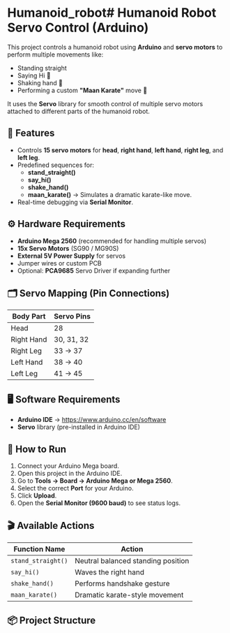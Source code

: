 # Humanoid_robot# Humanoid Robot Servo Control (Arduino)

This project controls a humanoid robot using **Arduino** and **servo motors** to perform multiple movements like:
- Standing straight
- Saying Hi 👋
- Shaking hand 🤝
- Performing a custom **"Maan Karate"** move 🥋

It uses the **Servo** library for smooth control of multiple servo motors attached to different parts of the humanoid robot.

## 🤖 Features
- Controls **15 servo motors** for **head**, **right hand**, **left hand**, **right leg**, and **left leg**.
- Predefined sequences for:
  - **stand_straight()**
  - **say_hi()**
  - **shake_hand()**
  - **maan_karate()** → Simulates a dramatic karate-like move.
- Real-time debugging via **Serial Monitor**.

## ⚙️ Hardware Requirements
- **Arduino Mega 2560** (recommended for handling multiple servos)
- **15x Servo Motors** (SG90 / MG90S)
- **External 5V Power Supply** for servos
- Jumper wires or custom PCB
- Optional: **PCA9685** Servo Driver if expanding further

## 🗂️ Servo Mapping (Pin Connections)
| Body Part | Servo Pins  |
|-----------|-------------|
| Head      | 28          |
| Right Hand | 30, 31, 32  |
| Right Leg | 33 → 37     |
| Left Hand  | 38 → 40     |
| Left Leg   | 41 → 45     |

## 🖥️ Software Requirements
- **Arduino IDE** → https://www.arduino.cc/en/software
- **Servo** library (pre-installed in Arduino IDE)

## 🚀 How to Run
1. Connect your Arduino Mega board.
2. Open this project in the Arduino IDE.
3. Go to **Tools → Board → Arduino Mega or Mega 2560**.
4. Select the correct **Port** for your Arduino.
5. Click **Upload**.
6. Open the **Serial Monitor (9600 baud)** to see status logs.

## 🎬 Available Actions
| Function Name  | Action                       |
|----------------|------------------------------|
| `stand_straight()` | Neutral balanced standing position  |
| `say_hi()`        | Waves the right hand             |
| `shake_hand()`    | Performs handshake gesture       |
| `maan_karate()`   | Dramatic karate-style movement   |

## 📦 Project Structure
